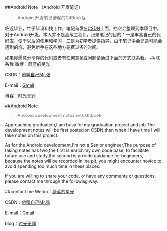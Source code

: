 ##Android Note （Android 开发笔记）
>Android 开发笔记博客的GitBook版

临近毕业，忙于毕设和找工作，笔记首发在[CSDN](http://blog.csdn.net/ys743276112)上面，抽空会整理到本项目中。
对于Android开发，本人并不是高级工程师，记录笔记的目的：一是丰富自己的代码库，便于以后的使用和学习，二是为初学者提供指导，由于笔记中会记录可能会遇到的坑，避免新手在这些地方花费过多的时间。

如果你愿意分享你的代码或者有任何意见或问题请通过下面的方式联系我。
##联系我
微博：[蔚蓝的星光](http://weibo.com/zyansen)

CSDN：[他叫自己Mr.张](http://blog.csdn.net/ys743276112)

E-mail：[Gmail](mailto:cafexiaoting@gmail.com)

博客：[时光无罪](http://www.sinlesstime.com/)

##Android Note
>Android development notes with GitBook

Approaching graduation,I am busy for my graduation project and job.The development notes will be first posted on CSDN,then when I have time I will take notes on this project.

As for the Android development,I'm not a Senior engineer,The purpose of taking notes has two,the first is enrich my own code base, to facilitate future use and study,the second is provide guidance for beginners, because the notes will be recorded in the pit, you might encounter novice to avoid spending too much time in these places.

If you are willing to share your code, or have any comments or questions, please contact me through the following way.

##contact me
Weibo：[蔚蓝的星光](http://weibo.com/zyansen)

CSDN：[他叫自己Mr.张](http://blog.csdn.net/ys743276112)

E-mail：[Gmail](mailto:cafexiaoting@gmail.com)

blog：[时光无罪](http://www.sinlesstime.com/)